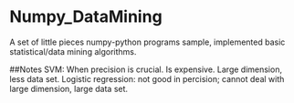 # Numpy_DataMining
A set of little pieces numpy-python programs sample, implemented basic statistical/data mining algorithms. 

##Notes
SVM: When precision is crucial. Is expensive. Large dimension, less data set. 
Logistic regression: not good in percision; cannot deal with large dimension, large data set.